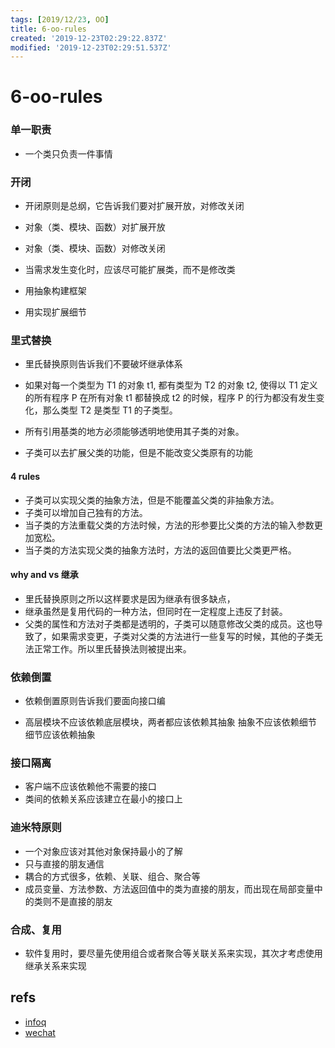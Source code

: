 ```yaml
---
tags: [2019/12/23, OO]
title: 6-oo-rules
created: '2019-12-23T02:29:22.837Z'
modified: '2019-12-23T02:29:51.537Z'
---
```


# 6-oo-rules

### 单一职责

* 一个类只负责一件事情

### 开闭

* 开闭原则是总纲，它告诉我们要对扩展开放，对修改关闭

* 对象（类、模块、函数）对扩展开放
* 对象（类、模块、函数）对修改关闭

* 当需求发生变化时，应该尽可能扩展类，而不是修改类
* 用抽象构建框架
* 用实现扩展细节

### 里式替换

* 里氏替换原则告诉我们不要破坏继承体系

* 如果对每一个类型为 T1 的对象 t1, 都有类型为 T2 的对象 t2, 使得以 T1 定义的所有程序 P 在所有对象 t1 都替换成 t2 的时候，程序 P 的行为都没有发生变化，那么类型 T2 是类型 T1 的子类型。
* 所有引用基类的地方必须能够透明地使用其子类的对象。
* 子类可以去扩展父类的功能，但是不能改变父类原有的功能

#### 4 rules

* 子类可以实现父类的抽象方法，但是不能覆盖父类的非抽象方法。
* 子类可以增加自己独有的方法。
* 当子类的方法重载父类的方法时候，方法的形参要比父类的方法的输入参数更加宽松。
* 当子类的方法实现父类的抽象方法时，方法的返回值要比父类更严格。

#### why and vs 继承

* 里氏替换原则之所以这样要求是因为继承有很多缺点，
* 继承虽然是复用代码的一种方法，但同时在一定程度上违反了封装。
* 父类的属性和方法对子类都是透明的，子类可以随意修改父类的成员。这也导致了，如果需求变更，子类对父类的方法进行一些复写的时候，其他的子类无法正常工作。所以里氏替换法则被提出来。

### 依赖倒置

* 依赖倒置原则告诉我们要面向接口编

* 高层模块不应该依赖底层模块，两者都应该依赖其抽象 抽象不应该依赖细节 细节应该依赖抽象

### 接口隔离

* 客户端不应该依赖他不需要的接口
* 类间的依赖关系应该建立在最小的接口上

### 迪米特原则

* 一个对象应该对其他对象保持最小的了解
* 只与直接的朋友通信
* 耦合的方式很多，依赖、关联、组合、聚合等
* 成员变量、方法参数、方法返回值中的类为直接的朋友，而出现在局部变量中的类则不是直接的朋友


### 合成、复用


* 软件复用时，要尽量先使用组合或者聚合等关联关系来实现，其次才考虑使用继承关系来实现

## refs

* [infoq](https://mp.weixin.qq.com/s?__biz=MzAxODcyNjEzNQ==&mid=2247487875&idx=2&sn=dd41f24f521f077860de00f6c937865c&chksm=9bd0bc1baca7350d1f1c1f54d5f3b7a978e5977200ffd2e0b66f4245f5b15122e7c1af371b2d&scene=27#wechat_redirect)
* [wechat](https://mp.weixin.qq.com/s?__biz=MzAxODcyNjEzNQ==&mid=2247488408&idx=3&sn=908cbbefbb5bfdf1fc30e114b9efb1a9&chksm=9bd0be00aca73716439144a7280079e1d516d3ce6b328363333f4b418ba4e0e7cd216d5f1e45&scene=27#wechat_redirect)
